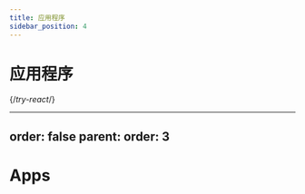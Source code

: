 ```yaml
---
title: 应用程序
sidebar_position: 4
---
```


# 应用程序

{/*try-react*/}


---
order: false
parent:
  order: 3
---

# Apps

